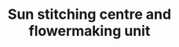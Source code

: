 ---
title: "Sun stitching centre and flowermaking unit"
url: /thiruvananthapuram/sun-stitching-centre-and-flowermaking-unit/
shop: Schneiderei
---